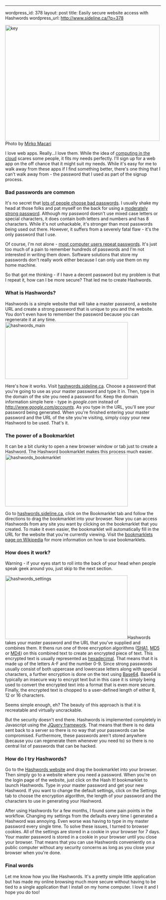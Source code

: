 --- 
wordpress_id: 378
layout: post
title: Easily secure website access with Hashwords
wordpress_url: http://www.sideline.ca/?p=378

<p class="center caption"><img title="key" src="http://www.sideline.ca/wp-content/uploads/2009/02/key.jpg" alt="key" width="500" height="375" /><span>Photo by <a href="http://flickr.com/photos/rattodisabina/2460905893/">Mirko Macari</a></span></p>

I love web apps.  Really...I love them.  While the idea of <a title="Cloud computing - Wikipedia, the free encyclopedia" href="http://en.wikipedia.org/wiki/Cloud_computing">computing in the cloud</a> scares some people, it fits my needs perfectly.  I'll sign up for a web app on the off chance that it might suit my needs.  While it's easy for me to walk away from these apps if I find something better, there's one thing that I can't walk away from - the password that I used as part of the signup process.
<!--more-->
<h3>Bad passwords are common</h3>
It's no secret that <a title="SitePoint » Passwords: Most People Do It Wrong" href="http://www.sitepoint.com/blogs/2009/02/11/passwords-most-people-do-it-wrong/">lots of people choose bad passwords</a>.  I usually shake my head at those folks and pat myself on the back for using a <a title="Password checker" href="http://www.microsoft.com/protect/yourself/password/checker.mspx">moderately strong password</a>.  Although my password doesn't use mixed case letters or special characters, it does contain both letters and numbers and has 8 characters.  While it's not unhackable, it's stronger than most passwords being used out there.  However, it suffers from a severely fatal flaw - it's the only password that I use.

Of course, I'm not alone - <a title="Survey: Most computer users repeat passwords - Security- msnbc.com" href="http://www.msnbc.msn.com/id/24162478">most computer users repeat passwords</a>.  It's just too much of a pain to remember hundreds of passwords and I'm not interested in writing them down.  Software solutions that store my passwords don't really work either because I can only use them on my home machine.

So that got me thinking - if I have a decent password but my problem is that I repeat it, how can I be more secure?  That led me to create Hashwords.
<h3>What is Hashwords?</h3>
Hashwords is a simple website that will take a master password, a website URL and create a strong password that is unique to you and the website.  You don't even have to remember the password because you can regenerate it at any time.

<img class="center frame" title="hashwords_main" src="http://www.sideline.ca/wp-content/uploads/2009/02/hashwords_main.jpg" alt="hashwords_main" width="397" height="184" />

Here's how it works.  Visit <a title="Hashwords - Hash Passwords that anybody can create." href="http://hashwords.sideline.ca/">hashwords.sideline.ca</a>.  Choose a password that you're going to use as your master password and type it in.  Then, type in the domain of the site you need a password for.  Keep the domain information simple here - type in <em>google.com</em> instead of <em>http://www.google.com/accounts</em>.  As you type in the URL, you'll see your password being generated.  When you're finished entering your master password and the URL of the site you're visiting, simply copy your new Hashword to be used.  That's it.
<h3>The power of a Bookmarklet</h3>
It can be a bit clunky to open a new browser window or tab just to create a Hashword.  The Hashword bookmarklet makes this process much easier.

<img class="center frame" title="hashwords_bookmarklet" src="http://www.sideline.ca/wp-content/uploads/2009/02/hashwords_bookmarklet.jpg" alt="hashwords_bookmarklet" width="397" height="169" />

Go to <a title="Hashwords - Hash Passwords that anybody can create." href="http://hashwords.sideline.ca/">hashwords.sideline.ca</a>, click on the Bookmarklet tab and follow the directions to drag the bookmarklet into your browser.  Now you can access Hashwords from any site you want by clicking on the bookmarklet that you created.  To make it even easier, the bookmarklet will automatically fill in the URL for the website that you're currently viewing.  Visit the <a title="Bookmarklet - Wikipedia, the free encyclopedia" href="http://en.wikipedia.org/wiki/Bookmarklet">bookmarklets page on Wikipedia</a> for more information on how to use bookmarklets.
<h3>How does it work?</h3>
Warning - if your eyes start to roll into the back of your head when people speak geek around you, just skip to the next section.

<img class="center frame" title="hashwords_settings" src="http://www.sideline.ca/wp-content/uploads/2009/02/hashwords_settings.jpg" alt="hashwords_settings" width="396" height="206" />Hashwords takes your master password and the URL that you've supplied and combines them.  It thens run one of three encryption algorithms (<a title="SHA hash functions - Wikipedia, the free encyclopedia" href="http://en.wikipedia.org/wiki/SHA">SHA1</a>, <a title="MD5 - Wikipedia, the free encyclopedia" href="http://en.wikipedia.org/wiki/MD5">MD5</a> or <a title="MD4 - Wikipedia, the free encyclopedia" href="http://en.wikipedia.org/wiki/MD4">MD4</a>) on this combined text to create an encrypted piece of text.  This encrypted text is usually represented as <a title="Hexadecimal - Wikipedia, the free encyclopedia" href="http://en.wikipedia.org/wiki/Hexadecimal">hexadecimal</a>.  That means that it is made up of the letters A-F and the number 0-9.  Since strong passwords usually consist of both uppercase and lowercase letters along with special characters, a further encryption is done on the text using <a title="Base64 - Wikipedia, the free encyclopedia" href="http://en.wikipedia.org/wiki/Base64">Base64</a>.  Base64 is typically an insecure way to encrypt text but in this case it is simply being used to convert the encrypted text into a format that is even more secure.  Finally, the encrypted text is chopped to a user-defined length of either 8, 12 or 16 characters.

Seems simple enough, eh?  The beauty of this approach is that it is recreatable and virtually uncrackable.

But the security doesn't end there.  Hashwords is implemented completely in Javascript using the <a href="http://jquery.com/">JQuery framework</a>.  That means that there is no data sent back to a server so there is no way that your passwords can be compromised.  Furthermore, these passwords aren't stored anywhere (because you can regenerate them whenever you need to) so there is no central list of passwords that can be hacked.
<h3>How do I try Hashwords?</h3>
Go to the <a title="Hashwords - Hash Passwords that anybody can create." href="http://hashwords.sideline.ca/">Hashwords website</a> and drag the bookmarklet into your browser.  Then simply go to a website where you need a password.  When you're on the login page of the website, just click on the Hash It! bookmarklet to launch Hashwords.  Type in your master password and get your new Hashword.  If you want to change the default settings, click on the Settings tab to choose the encryption algorithm, the length of your password and the characters to use in generating your Hashword.

After using Hashwords for a few months, I found some pain points in the workflow.  Changing my settings from the defaults every time I generated a Hashword was annoying.  Even worse was having to type in my master password every single time.  To solve these issues, I turned to browser cookies.  All of the settings are stored in a cookie in your browser for 7 days.  Your master password is stored in a cookie in your browser until you close your browser.  That means that you can use Hashwords conveniently on a public computer without any security concerns as long as you close your browser when you're done.
<h3>Final words</h3>
Let me know how you like Hashwords.  It's a pretty simple little application but has made my online browsing much more secure without having to be tied to a single application that I install on my home computer.  I love it and I hope you do too!
